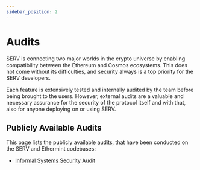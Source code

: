 ```yaml
---
sidebar_position: 2
---
```


# Audits

SERV is connecting two major worlds in the crypto universe by enabling
compatibility between the Ethereum and Cosmos ecosystems.
This does not come without its difficulties, and security always
is a top priority for the SERV developers.

Each feature is extensively tested and internally audited by the team
before being brought to the users.
However, external audits are a valuable and necessary assurance for the
security of the protocol itself and with that,
also for anyone deploying on or using SERV.

## Publicly Available Audits

This page lists the publicly available audits,
that have been conducted on the SERV and Ethermint codebases:

- [Informal Systems Security Audit](https://github.com/informalsystems/audits/blob/main/SERV2021Q4/informal-evmos-report-2021q4.pdf)
